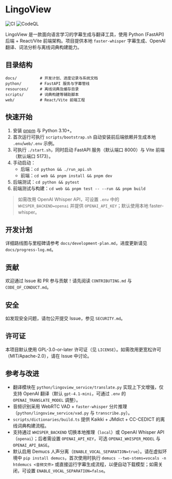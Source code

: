 # LingoView

![CI](https://github.com/tetsuose/LingoView/actions/workflows/ci.yml/badge.svg)
![CodeQL](https://github.com/tetsuose/LingoView/actions/workflows/codeql.yml/badge.svg)

LingoView 是一款面向语言学习的字幕生成与翻译工具，使用 Python (FastAPI) 后端 + React/Vite 前端架构。项目提供本地 `faster-whisper` 字幕生成、OpenAI 翻译、词法分析与离线词典构建能力。

## 目录结构

```
docs/          # 开发计划、进度记录与系统文档
python/        # FastAPI 服务与字幕管线
resources/     # 离线词典及缓存目录
scripts/       # 词典构建等辅助脚本
web/           # React/Vite 前端工程
```

## 快速开始

1. 安装 [pnpm](https://pnpm.io/installation) 与 Python 3.10+。
2. 首次运行可执行 `scripts/bootstrap.sh` 自动安装前后端依赖并生成本地 `.env`/`web/.env` 示例。
3. 可执行 `./start.sh`，同时启动 FastAPI 服务（默认端口 8000）与 Vite 前端（默认端口 5173）。
4. 手动启动：
   - 后端：`cd python && ./run_api.sh`
   - 前端：`cd web && pnpm install && pnpm dev`
5. 后端测试：`cd python && pytest`
6. 前端测试与构建：`cd web && pnpm test -- --run && pnpm build`

> 如需改用 OpenAI Whisper API，可设置 `.env` 中的 `WHISPER_BACKEND=openai` 并提供 `OPENAI_API_KEY`；默认使用本地 faster-whisper。

## 开发计划

详细路线图与里程碑请参考 `docs/development-plan.md`，进度更新请见 `docs/progress-log.md`。

## 贡献

欢迎通过 Issue 和 PR 参与贡献！请先阅读 `CONTRIBUTING.md` 与 `CODE_OF_CONDUCT.md`。

## 安全

如发现安全问题，请勿公开提交 Issue，参见 `SECURITY.md`。

## 许可证

本项目默认使用 GPL-3.0-or-later 许可证（见 `LICENSE`）。如需改用更宽松许可（MIT/Apache-2.0），请在 Issue 中讨论。

## 参考与改进

- 翻译模块在 `python/lingoview_service/translate.py` 实现上下文增强，仅支持 OpenAI 翻译（默认 `gpt-4.1-mini`，可通过 `.env` 的 `OPENAI_TRANSLATE_MODEL` 调整）。
- 音频识别采用 WebRTC VAD + `faster-whisper` 分片推理（`python/lingoview_service/vad.py` 与 `transcribe.py`）。
- `scripts/dictionaries/build.ts` 提供 Kaikki + JMdict + CC-CEDICT 的离线词典构建流程。
- 支持通过 `WHISPER_BACKEND` 切换本地推理（`local`）或 OpenAI Whisper API（`openai`）；后者需设置 `OPENAI_API_KEY`，可选 `OPENAI_WHISPER_MODEL` 与 `OPENAI_API_BASE`。
- 默认启用 Demucs 人声分离（`ENABLE_VOCAL_SEPARATION=true`）。请在虚拟环境中 `pip install demucs`，首次使用时执行 `demucs --two-stems=vocals -n htdemucs <音频文件>` 或直接运行字幕生成流程，以便自动下载模型；如需关闭，可设置 `ENABLE_VOCAL_SEPARATION=false`。
